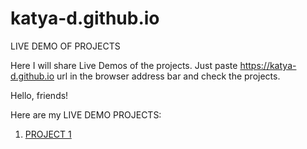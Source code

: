 # katya-d.github.io
LIVE DEMO OF PROJECTS

Here I will share Live Demos of the projects. Just paste https://katya-d.github.io url in the browser address bar and check the projects.

Hello, friends!

Here are my LIVE DEMO PROJECTS:

<ol>
    <li><a href="#">PROJECT 1</a></li>
</ol>
